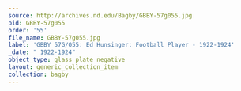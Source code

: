 ```yaml
---
source: http://archives.nd.edu/Bagby/GBBY-57g055.jpg
pid: GBBY-57g055
order: '55'
file_name: GBBY-57g055.jpg
label: 'GBBY 57G/055: Ed Hunsinger: Football Player - 1922-1924'
_date: " 1922-1924"
object_type: glass plate negative
layout: generic_collection_item
collection: bagby
---
```

